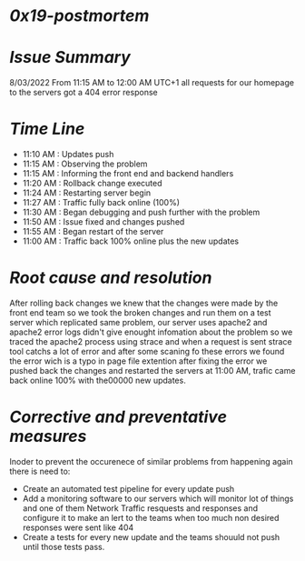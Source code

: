 # *0x19-postmortem*

# *Issue Summary*
8/03/2022 From 11:15 AM to 12:00 AM UTC+1 all requests for our homepage to the servers got a 404 error response

# *Time Line*
* 11:10 AM : Updates push
* 11:15 AM : Observing the problem
* 11:15 AM : Informing the front end and backend handlers
* 11:20 AM : Rollback change executed
* 11:24 AM : Restarting server begin
* 11:27 AM : Traffic fully back online (100%)
* 11:30 AM : Began debugging and push further with the problem
* 11:50 AM : Issue fixed and changes pushed
* 11:55 AM : Began restart of the server
* 11:00 AM : Traffic back 100% online plus the new updates

# *Root cause and resolution*
After rolling back changes we knew that the changes were made by the front end team so we took the broken changes and run them on a test server which replicated same problem, our server uses apache2 and apache2 error logs didn't give enought infomation about the problem so we traced the apache2 process using strace and when a request is sent strace tool catchs a lot of error and after some scaning fo these errors we found the error wich is a typo in page file extention
after fixing the error we pushed back the changes and restarted the servers at 11:00 AM, trafic came back online 100% with the00000 new updates.

# *Corrective and preventative measures*
Inoder to prevent the occurenece of similar problems from happening again there is need to:
* Create an automated test pipeline for every update push
* Add a monitoring software to our servers which will monitor lot of things and one of them Network Traffic resquests and responses and configure it to make an lert to the teams when too much non desired responses were sent like 404
* Create a tests for every new update and the teams shouuld not push until those tests pass.
